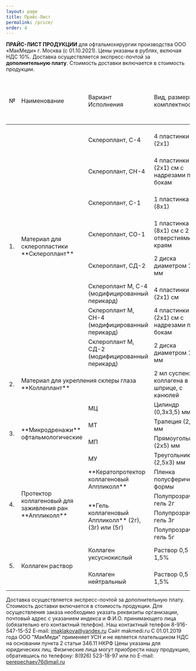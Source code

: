 ```yaml
---
layout: page
title: Прайс-Лист
permalink: /price/
order: 4
---
```



**ПРАЙС-ЛИСТ ПРОДУКЦИИ** для офтальмохирургии производства ООО «МакМеди» г. Москва (с 01.10.2021).
Цены указаны в рублях, включая НДС 10%. Доставка осуществляется экспресс-почтой за **дополнительную плату**. Стоимость доставки включается в стоимость продукции.

<table class="table table-bordered table-rounded">
	<thead> 
		<tr>
			<td>№</td>
			<td>Наименование</td>
			<td>Вариант Исполнения</td>
			<td>Вид, размеры, комплектность</td>
			<td>Вид упаковки</td>
			<td>Цена при заказе от 1 до 10 шт.</td>
			<td>Цена при заказе от 11 до 30 шт.</td>
			<td>Цена при заказе 31 шт. и более</td>
		</tr>
	</thead> 
	<tbody>
		<tr>
			<td rowspan="8">1.</td>
			<td rowspan="8" markdown="span">Материал для склеропластики **Склероплант**</td>
			<td>Склероплант, С-4</td>
			<td>4 пластинки (2х1)</td>
			<td>флакон с консервантом или физраствором</td>
			<td>1600-00</td>
			<td>1450-00</td>
			<td>1400-00</td>
		</tr>
		<tr>
			<td>Склероплант, СН-4</td>
			<td>4 пластинки (2х1) см с надрезами по бокам</td>
			<td>флакон с консервантом или физраствором</td>
			<td>1600-00</td>
			<td>1450-00</td>
			<td>1400-00</td>
		</tr>
		<tr>
			<td>Склероплант, С-1</td>
			<td>1 пластинка (8х1)</td>
			<td>флакон с консервантом или физраствором</td>
			<td>1600-00</td>
			<td>1450-00</td>
			<td>1400-00</td>
		</tr>
		<tr>
			<td>Склероплант, СО-1</td>
			<td>1 пластинка (8х1) см с 2 отверстиями по краям</td>
			<td>флакон с консервантом или физраствором</td>
			<td>1600-00</td>
			<td>1450-00</td>
			<td>1400-00</td>
		</tr>
		<tr>
			<td>Склероплант, СД-2</td>
			<td>2 диска диаметром 13 мм</td>
			<td>флакон с консервантом или физраствором</td>
			<td>1600-00</td>
			<td>1450-00</td>
			<td>1400-00</td>
		</tr>
		<tr>
			<td>Склероплант М, С-4 (модифицированный перикард)</td>
			<td>4 пластинки (2х1) см</td>
			<td>полимерная упаковка<br /></td>
			<td>1700-00</td>
			<td>1550-00</td>
			<td>1500-00</td>
		</tr>
		<tr>
			<td>Склероплант М, СН-4 (модифицированный перикард)</td>
			<td>4 пластинки (2х1) см с надрезами по бокам</td>
			<td>полимерная упаковка<br /></td>
			<td>1700-00</td>
			<td>1550-00</td>
			<td>1500-00</td>
		</tr>
		<tr>
			<td>Склероплант М, СД-2 (модифицированный перикард)</td>
			<td>2 диска диаметром 13 мм</td>
			<td>полимерная упаковка<br /></td>
			<td>1700-00</td>
			<td>1550-00</td>
			<td>1300-00</td>
		</tr>
		<tr>
			<td>2.</td>
			<td colspan="2" markdown="span">Материал для укрепления склеры глаза **Коллаплант**</td>
			<td>2 мл суспензии коллагена в шприце, с канюлей</td>
			<td>Шприц в полимерной упак.</td>
			<td>2500-00</td>
			<td>2200-00</td>
			<td>2100-00</td>
		</tr>
		<tr>
			<td rowspan="4">3.</td>
			<td rowspan="4" markdown="span">**Микродренажи** офтальмологические</td>
			<td>МЦ</td>
			<td>Цилиндр (0,3х3,5) мм</td>
			<td>полимерная упаковка</td>
			<td>1700-00</td>
			<td>1500-00</td>
			<td>1420-00</td>
		</tr>
		<tr>
			<td>МТ</td>
			<td>Трапеция (2,5х5) мм</td>
			<td>полимерная упаковка</td>
			<td>1700-00</td>
			<td>1500-00</td>
			<td>1420-00</td>
		</tr>
		<tr>
			<td>МП</td>
			<td>Прямоугольник (2х5) мм</td>
			<td>полимерная упаковка</td>
			<td>1700-00</td>
			<td>1500-00</td>
			<td>1420-00</td>
		</tr>
		<tr>
			<td>МУ</td>
			<td>Треугольник (2,5х3) мм</td>
			<td>полимерная упаковка</td>
			<td>1700-00</td>
			<td>1500-00</td>
			<td>1420-00</td>
		</tr>
		<tr>
			<td rowspan="4">4.</td>
			<td rowspan="4" markdown="span">Протектор коллагеновый для заживления ран **Аппликолл**</td>
			<td markdown="span"> **Кератопротектор коллагеновый Аппликолл** </td>
			<td>Пленка полусферической формы</td>
			<td>Флакон или полимерный контейнер</td>
			<td>600-00</td>
			<td>550-00</td>
			<td>520-00</td>
		</tr>
		<tr>
			<td markdown="span" rowspan="3"> **Гель коллагеновый Аппликолл** (2г), (3г) или (5г) </td>
			<td>Полупрозрачный гель 2г</td>
			<td rowspan="3">Шприц (2г), флакон-капельница или шприц полимерный (3г или 5 г)</td>
			<td>900-00</td>
			<td>850-00</td>
			<td>820-00</td>
		</tr>
		<tr>
			<td>Полупрозрачный гель 3г</td>
			<td>1000-00</td>
			<td>900-00</td>
			<td>870-00</td>
		</tr>
		<tr>
			<td>Полупрозрачный гель 5г</td>
			<td>1300-00</td>
			<td>1200-00</td>
			<td>1150-00</td>
		</tr>
		<tr>
			<td rowspan="2">5.</td>
			<td rowspan="2">Коллаген раствор</td>
			<td>Коллаген уксуснокислый</td>
			<td>Раствор 0,5 – 1,5%</td>
			<td>Стекл. или полимерная тара</td>
			<td colspan="3">договорная</td>
		</tr>
		<tr>
			<td>Коллаген нейтральный</td>
			<td>Раствор 0,5 – 1,5%</td>
			<td>Стекл. или полимерная тара</td>
			<td colspan="3">договорная</td>
		</tr>
	</tbody>
</table>

Доставка осуществляется экспресс-почтой за дополнительную плату. Стоимость доставки включается в стоимость продукции. Для осуществления заказа необходимо указать реквизиты организации, почтовый адрес с указанием индекса и Ф.И.О. принимающего лица (обязательно его контактный телефон). Наш контактный телефон 8-916-547-15-52 E-mail: imaklakova@yandex.ru Сайт makmedi.ru
C 01.01.2019 года ООО "МакМеди" применяет УСН и не является плательщиком НДС на основании пункта 2 статьи 346.11 НКРФ
Цены указаны для юридических лиц. 
Физические лица могут приобрести нашу продукцию, обратившись по телефону: 8(926) 523-18-97 или по E-mail: perepechaev76@mail.ru
